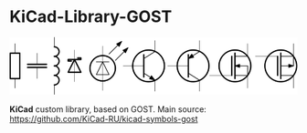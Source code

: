 # KiCad-Library-GOST
![Config pin as input and set gpio label](/Images/kicad_library_gost.svg)

**KiCad** custom library, based on GOST.
 Main source: https://github.com/KiCad-RU/kicad-symbols-gost